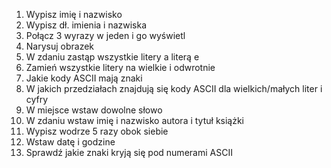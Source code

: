 1. Wypisz imię i nazwisko
2. Wypisz dł. imienia i nazwiska
3. Połącz 3 wyrazy w jeden i go wyświetl
4. Narysuj obrazek
5. W zdaniu zastąp wszystkie litery a literą e
6. Zamień wszystkie litery na wielkie i odwrotnie
7. Jakie kody ASCII mają znaki
8. W jakich przedziałach znajdują się kody ASCII dla wielkich/małych liter i cyfry
9. W miejsce wstaw dowolne słowo
10. W zdaniu wstaw imię i nazwisko autora i tytuł książki
11. Wypisz wodrze 5 razy obok siebie
12. Wstaw datę i godzine
13. Sprawdź jakie znaki kryją się pod numerami ASCII
